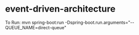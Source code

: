 # event-driven-architecture
To Run: mvn spring-boot:run -Dspring-boot.run.arguments="--QUEUE_NAME=direct-queue"
